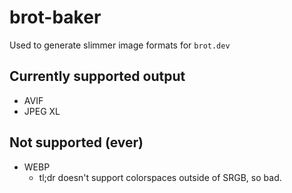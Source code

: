 # brot-baker
Used to generate slimmer image formats for `brot.dev`

## Currently supported output
- AVIF
- JPEG XL

## Not supported (ever)
- WEBP
  - tl;dr doesn't support colorspaces outside of SRGB, so bad.